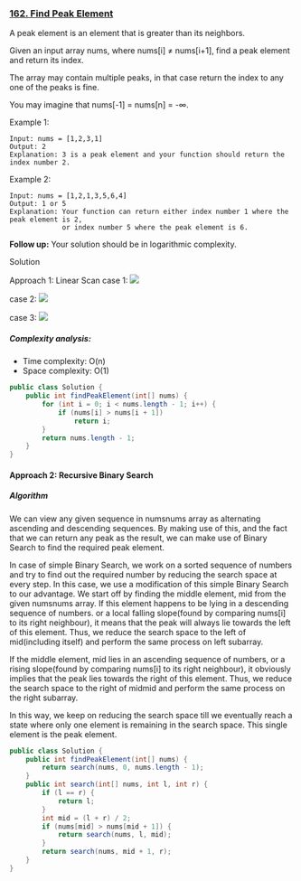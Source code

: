 ### [162. Find Peak Element](https://leetcode.com/problems/find-peak-element/)


A peak element is an element that is greater than its neighbors.

Given an input array nums, where nums[i] ≠ nums[i+1], find a peak element and return its index.

The array may contain multiple peaks, in that case return the index to any one of the peaks is fine.

You may imagine that nums[-1] = nums[n] = -∞.

Example 1:
```
Input: nums = [1,2,3,1]
Output: 2
Explanation: 3 is a peak element and your function should return the index number 2.
```
Example 2:
```
Input: nums = [1,2,1,3,5,6,4]
Output: 1 or 5 
Explanation: Your function can return either index number 1 where the peak element is 2, 
             or index number 5 where the peak element is 6.
```

**Follow up:** Your solution should be in logarithmic complexity.

Solution

Approach 1: Linear Scan
case 1:
![](https://leetcode.com/problems/find-peak-element/Figures/162/Find_Peak_Case1.PNG)

case 2:
![](https://leetcode.com/problems/find-peak-element/Figures/162/Find_Peak_Case2.PNG)

case 3:
![](https://leetcode.com/problems/find-peak-element/Figures/162/Find_Peak_Case3.PNG)

##### Complexity analysis:
- Time complexity: O(n)
- Space complexity: O(1)

```java
public class Solution {
    public int findPeakElement(int[] nums) {
        for (int i = 0; i < nums.length - 1; i++) {
            if (nums[i] > nums[i + 1])
                return i;
        }
        return nums.length - 1;
    }
}
```

#### Approach 2: Recursive Binary Search
##### Algorithm

We can view any given sequence in numsnums array as alternating ascending and descending sequences. By making use of this, and the fact that we can return any peak as the result, we can make use of Binary Search to find the required peak element.

In case of simple Binary Search, we work on a sorted sequence of numbers and try to find out the required number by reducing the search space at every step. In this case, we use a modification of this simple Binary Search to our advantage. We start off by finding the middle element, mid from the given numsnums array. If this element happens to be lying in a descending sequence of numbers. or a local falling slope(found by comparing nums[i] to its right neighbour), it means that the peak will always lie towards the left of this element. Thus, we reduce the search space to the left of mid(including itself) and perform the same process on left subarray.

If the middle element, mid lies in an ascending sequence of numbers, or a rising slope(found by comparing nums[i] to its right neighbour), it obviously implies that the peak lies towards the right of this element. Thus, we reduce the search space to the right of midmid and perform the same process on the right subarray.

In this way, we keep on reducing the search space till we eventually reach a state where only one element is remaining in the search space. This single element is the peak element.

```java
public class Solution {
    public int findPeakElement(int[] nums) {
        return search(nums, 0, nums.length - 1);
    }
    public int search(int[] nums, int l, int r) {
        if (l == r) {
            return l;
        }
        int mid = (l + r) / 2;
        if (nums[mid] > nums[mid + 1]) {
            return search(nums, l, mid);
        }
        return search(nums, mid + 1, r);
    }
}
```